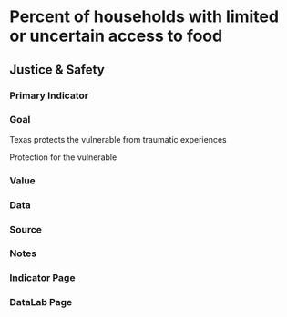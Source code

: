 # Percent of households with limited or uncertain access to food

## Justice & Safety

### Primary Indicator

### **Goal**

Texas protects the vulnerable from traumatic experiences

Protection for the vulnerable

### Value

### Data

### Source

### Notes

### Indicator Page



### DataLab Page